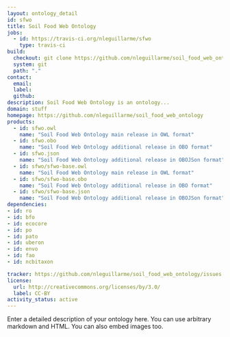 ```yaml
---
layout: ontology_detail
id: sfwo
title: Soil Food Web Ontology
jobs:
  - id: https://travis-ci.org/nleguillarme/sfwo
    type: travis-ci
build:
  checkout: git clone https://github.com/nleguillarme/soil_food_web_ontology.git
  system: git
  path: "."
contact:
  email:
  label:
  github:
description: Soil Food Web Ontology is an ontology...
domain: stuff
homepage: https://github.com/nleguillarme/soil_food_web_ontology
products:
  - id: sfwo.owl
    name: "Soil Food Web Ontology main release in OWL format"
  - id: sfwo.obo
    name: "Soil Food Web Ontology additional release in OBO format"
  - id: sfwo.json
    name: "Soil Food Web Ontology additional release in OBOJSon format"
  - id: sfwo/sfwo-base.owl
    name: "Soil Food Web Ontology main release in OWL format"
  - id: sfwo/sfwo-base.obo
    name: "Soil Food Web Ontology additional release in OBO format"
  - id: sfwo/sfwo-base.json
    name: "Soil Food Web Ontology additional release in OBOJSon format"
dependencies:
- id: ro
- id: bfo
- id: ecocore
- id: po
- id: pato
- id: uberon
- id: envo
- id: fao
- id: ncbitaxon

tracker: https://github.com/nleguillarme/soil_food_web_ontology/issues
license:
  url: http://creativecommons.org/licenses/by/3.0/
  label: CC-BY
activity_status: active
---
```


Enter a detailed description of your ontology here. You can use arbitrary markdown and HTML.
You can also embed images too.

